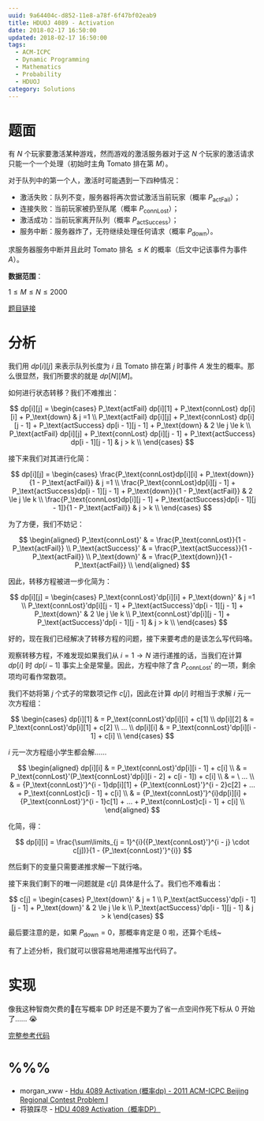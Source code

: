 ```yaml
---
uuid: 9a64404c-d852-11e8-a78f-6f47bf02eab9
title: HDUOJ 4089 - Activation
date: 2018-02-17 16:50:00
updated: 2018-02-17 16:50:00
tags: 
  - ACM-ICPC
  - Dynamic Programming
  - Mathematics
  - Probability
  - HDUOJ
category: Solutions
---
```


# 题面

有 $N$ 个玩家要激活某种游戏，然而游戏的激活服务器对于这 $N$ 个玩家的激活请求只能一个一个处理（初始时主角 Tomato 排在第 $M$）。

对于队列中的第一个人，激活时可能遇到一下四种情况：

- 激活失败：队列不变，服务器将再次尝试激活当前玩家（概率 $P_\text{actFail}$）；
- 连接失败：当前玩家被扔至队尾（概率 $P_\text{connLost}$）；
- 激活成功：当前玩家离开队列（概率 $P_\text{actSuccess}$）；
- 服务中断：服务器炸了，无符继续处理任何请求（概率 $P_\text{down}$）。

求服务器服务中断并且此时 Tomato 排名 $\leq K$ 的概率（后文中记该事件为事件 $A$）。

**数据范围**：

$1 \le M \le N \le 2000$

[题目链接](http://acm.hdu.edu.cn/showproblem.php?pid=4089)

# 分析

我们用 $dp[i][j]$ 来表示队列长度为 $i$ 且 Tomato 排在第 $j$ 时事件 $A$ 发生的概率。那么很显然，我们所要求的就是 $dp[N][M]$。

如何进行状态转移？我们不难推出：

$$
dp[i][j] =
\begin{cases}
P_\text{actFail} dp[i][1] + P_\text{connLost} dp[i][i] + P_\text{down} & j =1 \\
P_\text{actFail} dp[i][j] + P_\text{connLost} dp[i][j - 1] + P_\text{actSuccess} dp[i - 1][j - 1] + P_\text{down} & 2 \le j \le k \\
P_\text{actFail} dp[i][j] + P_\text{connLost} dp[i][j - 1] + P_\text{actSuccess} dp[i - 1][j - 1] & j > k \\
\end{cases}
$$

接下来我们对其进行化简：

$$
dp[i][j] =
\begin{cases}
\frac{P_\text{connLost}dp[i][i] + P_\text{down}}{1 - P_\text{actFail}} & j =1 \\
\frac{P_\text{connLost}dp[i][j - 1] + P_\text{actSuccess}dp[i - 1][j - 1] + P_\text{down}}{1 - P_\text{actFail}} & 2 \le j \le k \\
\frac{P_\text{connLost}dp[i][j - 1] + P_\text{actSuccess}dp[i - 1][j - 1]}{1 - P_\text{actFail}} & j > k \\
\end{cases}
$$

为了方便，我们不妨记：

$$
\begin{aligned}
P_\text{connLost}' & = \frac{P_\text{connLost}}{1 - P_\text{actFail}} \\
P_\text{actSuccess}' & = \frac{P_\text{actSuccess}}{1 - P_\text{actFail}} \\
P_\text{down}' & = \frac{P_\text{down}}{1 - P_\text{actFail}} \\
\end{aligned}
$$

因此，转移方程被进一步化简为：

$$
dp[i][j] =
\begin{cases}
P_\text{connLost}'dp[i][i] + P_\text{down}' & j =1 \\
P_\text{connLost}'dp[i][j - 1] + P_\text{actSuccess}'dp[i - 1][j - 1] + P_\text{down}' & 2 \le j \le k \\
P_\text{connLost}'dp[i][j - 1] + P_\text{actSuccess}'dp[i - 1][j - 1] & j > k \\
\end{cases}
$$

好的，现在我们已经解决了转移方程的问题，接下来要考虑的是该怎么写代码咯。

观察转移方程，不难发现如果我们从 $i = 1 \rightarrow N$ 进行递推的话，当我们在计算 $dp[i]$ 时 $dp[i - 1]$ 事实上全是常量。因此，方程中除了含 $P_\text{connLost}'$ 的一项，剩余项均可看作常数项。

我们不妨将第 $j$ 个式子的常数项记作 $c[j]$，因此在计算 $dp[i]$ 时相当于求解 $i$ 元一次方程组：

$$
\begin{cases}
dp[i][1] & = P_\text{connLost}'dp[i][i] + c[1] \\
dp[i][2] & = P_\text{connLost}'dp[i][1] + c[2] \\
... \\
dp[i][i] & = P_\text{connLost}'dp[i][i - 1] + c[i] \\
\end{cases}
$$

$i$ 元一次方程组小学生都会解……

$$
\begin{aligned}
dp[i][i] & = P_\text{connLost}'dp[i][i - 1] + c[i] \\
& = P_\text{connLost}'(P_\text{connLost}'dp[i][i - 2] + c[i - 1]) + c[i] \\
& = \ ... \\
& = {P_\text{connLost}'}^{i - 1}dp[i][1] + {P_\text{connLost}'}^{i - 2}c[2] + ... + P_\text{connLost}c[i - 1] + c[i] \\
& = {P_\text{connLost}'}^{i}dp[i][i] + {P_\text{connLost}'}^{i - 1}c[1] + ... + P_\text{connLost}c[i - 1] + c[i] \\
\end{aligned}
$$

化简，得：

$$
dp[i][i] = \frac{\sum\limits_{j = 1}^{i}({P_\text{connLost}'}^{i - j} \cdot c[j])}{1 - {P_\text{connLost}'}^{i}}
$$

然后剩下的变量只需要递推求解一下就行咯。

接下来我们剩下的唯一问题就是 $c[j]$ 具体是什么了。我们也不难看出：

$$
c[j] =
\begin{cases}
P_\text{down}' & j = 1 \\
P_\text{actSuccess}'dp[i - 1][j - 1] + P_\text{down}' & 2 \le j \le k \\
P_\text{actSuccess}'dp[i - 1][j - 1] & j > k
\end{cases}
$$

最后要注意的是，如果 $P_\text{down} = 0$，那概率肯定是 $0$ 啦，还算个毛线~

有了上述分析，我们就可以很容易地用递推写出代码了。

# 实现

像我这种智商欠费的🐷在写概率 DP 时还是不要为了省一点空间作死下标从 $0$ 开始了…… 😭

[完整参考代码](https://github.com/codgician/ACM-ICPC/blob/master/HDUOJ/4089/dp.cpp)

# %%%

- morgan_xww - [Hdu 4089 Activation (概率dp) - 2011 ACM-ICPC Beijing Regional Contest Problem I](http://blog.csdn.net/morgan_xww/article/details/6920236)
- 将狼踩尽 - [HDU 4089 Activation（概率DP）](http://www.cnblogs.com/jianglangcaijin/archive/2013/05/04/3060411.html)
